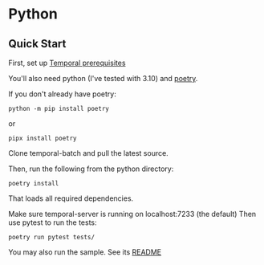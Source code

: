 # Python

## Quick Start

First, set up [Temporal prerequisites](../README.md#quick-start)

You'll also need python (I've tested with 3.10) and [poetry](https://python-poetry.org/).

If you don't already have poetry:

    python -m pip install poetry
    
or

    pipx install poetry

Clone temporal-batch and pull the latest source.

Then, run the following from the python directory:

    poetry install

That loads all required dependencies. 

Make sure temporal-server is running on localhost:7233 (the default)
Then use pytest to run the tests:

    poetry run pytest tests/

You may also run the sample.  See its [README](./sample/README.md)
